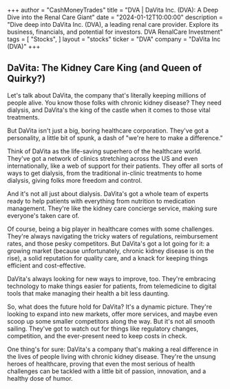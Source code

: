 +++
author = "CashMoneyTrades"
title = "DVA |  DaVita Inc. (DVA): A Deep Dive into the Renal Care Giant"
date = "2024-01-12T10:00:00"
description = "Dive deep into DaVita Inc. (DVA), a leading renal care provider. Explore its business, financials, and potential for investors. DVA RenalCare Investment"
tags = [
"Stocks",
]
layout = "stocks"
ticker = "DVA"
company = "DaVita Inc (DVA)"
+++
        


## DaVita: The Kidney Care King (and Queen of Quirky?)

Let's talk about DaVita, the company that's literally keeping millions of people alive. You know those folks with chronic kidney disease? They need dialysis, and DaVita's the king of the castle when it comes to those vital treatments.  

But DaVita isn't just a big, boring healthcare corporation. They've got a personality, a little bit of spunk, a dash of "we're here to make a difference." 

Think of DaVita as the life-saving superhero of the healthcare world. They've got a network of clinics stretching across the US and even internationally, like a web of support for their patients.  They offer all sorts of ways to get dialysis, from the traditional in-clinic treatments to home dialysis, giving folks more freedom and control. 

And it's not all just about dialysis. DaVita's got a whole team of experts ready to help patients with everything from nutrition to medication management. They're like the kidney care concierge service, making sure everyone's taken care of.

Of course, being a big player in healthcare comes with some challenges. They're always navigating the tricky waters of regulations, reimbursement rates, and those pesky competitors. But DaVita's got a lot going for it: a growing market (because unfortunately, chronic kidney disease is on the rise), a solid reputation for quality care, and a knack for keeping things efficient and cost-effective.

DaVita's always looking for new ways to improve, too. They're embracing technology to make things easier for patients, from telemedicine to digital tools that make managing their health a bit less daunting.  

So, what does the future hold for DaVita?  It's a dynamic picture. They're looking to expand into new markets, offer more services, and maybe even scoop up some smaller competitors along the way. But it's not all smooth sailing.  They've got to watch out for things like regulatory changes, competition, and the ever-present need to keep costs in check.

One thing's for sure: DaVita's a company that's making a real difference in the lives of people living with chronic kidney disease. They're the unsung heroes of healthcare, proving that even the most serious of health challenges can be tackled with a little bit of passion, innovation, and a healthy dose of humor. 

        